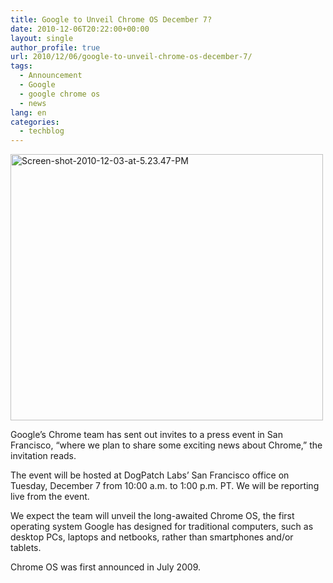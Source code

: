 ```yaml
---
title: Google to Unveil Chrome OS December 7?
date: 2010-12-06T20:22:00+00:00
layout: single
author_profile: true
url: 2010/12/06/google-to-unveil-chrome-os-december-7/
tags:
  - Announcement
  - Google
  - google chrome os
  - news
lang: en
categories: 
  - techblog
---
```

[<img title="Screen-shot-2010-12-03-at-5.23.47-PM" border="0" alt="Screen-shot-2010-12-03-at-5.23.47-PM" src="http://lh3.ggpht.com/_vaUVXcmC3OI/TP0--v8fufI/AAAAAAAADWY/oo8vFX0o92o/Screen-shot-2010-12-03-at-5.23.47-PM_thumb%5B4%5D.png?imgmax=800" width="500" height="426" />](http://lh5.ggpht.com/_vaUVXcmC3OI/TP0-7nw9lWI/AAAAAAAADWU/-rE8zmqoqf4/s1600-h/Screen-shot-2010-12-03-at-5.23.47-PM%5B6%5D.png)

Google’s Chrome team has sent out invites to a press event in San Francisco, “where we plan to share some exciting news about Chrome,” the invitation reads.

The event will be hosted at DogPatch Labs’ San Francisco office on Tuesday, December 7 from 10:00 a.m. to 1:00 p.m. PT. We will be reporting live from the event.

We expect the team will unveil the long-awaited Chrome OS, the first operating system Google has designed for traditional computers, such as desktop PCs, laptops and netbooks, rather than smartphones and/or tablets.

Chrome OS was first announced in July 2009.